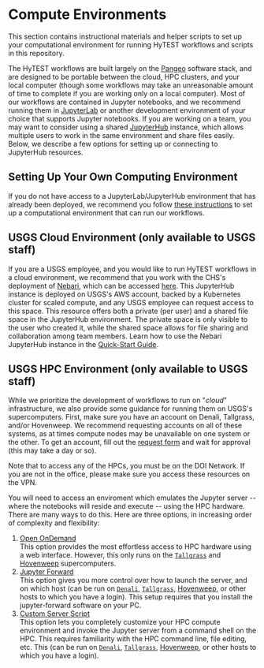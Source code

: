 # Compute Environments

This section contains instructional materials and helper scripts to set up your computational environment for running HyTEST workflows and scripts in this repository.

The HyTEST workflows are built largely on the [Pangeo](https://pangeo.io/) software stack, and are designed to be portable between the cloud, HPC clusters, and your local computer (though some workflows may take an unreasonable amount of time to complete if you are working only on a local computer). Most of our workflows are contained in Jupyter notebooks, and we recommend running them in [JupyterLab](https://jupyterlab.readthedocs.io/en/latest/) or another development environment of your choice that supports Jupyter notebooks. If you are working on a team, you may want to consider using a shared [JupyterHub](https://jupyter.org/hub) instance, which allows multiple users to work in the same environment and share files easily. Below, we describe a few options for setting up or connecting to JupyterHub resources.


## Setting Up Your Own Computing Environment

If you do not have access to a JupyterLab/JupyterHub environment that has already been deployed, we recommend you follow [these instructions](QuickStart-General.md) to set up a computational environment that can run our workflows.

## USGS Cloud Environment (only available to USGS staff)

If you are a USGS employee, and you would like to run HyTEST workflows in a cloud environment, we recommend that you work with the CHS's deployment of [Nebari](https://www.nebari.dev/), which can be accessed [here](https://nebari.chs.usgs.gov/). This JupyterHub instance is deployed on USGS's AWS account, backed by a Kubernetes cluster for scaled compute, and any USGS employee can request access to this space. This resource offers both a private (per user) and a shared file space in the JupyterHub environment. The private space is only visible to the user who created it, while the shared space allows for file sharing and collaboration among team members. Learn how to use the Nebari JupyterHub instance in the [Quick-Start Guide](QuickStart-Cloud-Nebari.md).

## USGS HPC Environment (only available to USGS staff)

While we prioritize the development of workflows to run on "_cloud_" infrastructure, we also provide some guidance for running them on USGS's supercomputers. First, make sure you have an account on Denali, Tallgrass, and/or Hovenweep. We recommend requesting accounts on all of these systems, as at times compute nodes may be unavailable on one system or the other. To get an account, fill out the [request form](https://hpcportal.cr.usgs.gov/index.html) and wait for approval (this may take a day or so).

Note that to access any of the HPCs, you must be on the DOI Network. If you are not in the office, please make sure you access these resources on the VPN.

You will need to access an enviroment which emulates the Jupyter server -- where the notebooks will reside and execute -- using the HPC hardware. There are many ways to do this. Here are three options, in increasing order of complexity and flexibility:

1) [Open OnDemand](OpenOnDemand.md)<br>
   This option provides the most effortless access to HPC hardware using a web interface. However, this only runs on the [`Tallgrass`](https://hpcportal.cr.usgs.gov/hpc-user-docs/supercomputers/tallgrass.html) and [Hovenweep](https://hpcportal.cr.usgs.gov/hpc-user-docs/supercomputers/hovenweep.html) supercomputers.
2) [Jupyter Forward](JupyterForward.md)<br>
   This option gives you more control over how to launch the server, and on which host (can be run on [`Denali`](https://hpcportal.cr.usgs.gov/hpc-user-docs/supercomputers/denali.html), [`Tallgrass`](https://hpcportal.cr.usgs.gov/hpc-user-docs/supercomputers/tallgrass.html), [Hovenweep](https://hpcportal.cr.usgs.gov/hpc-user-docs/supercomputers/hovenweep.html), or other hosts to which you have a login). This setup requires that you install the jupyter-forward software on your PC.
3) [Custom Server Script](StartScript.md)<br>
   This option lets you completely customize your HPC compute environment and invoke the Jupyter server from a command shell on the HPC. This requires familiarity with the HPC command line, file editing, etc. This (can be run on [`Denali`](https://hpcportal.cr.usgs.gov/hpc-user-docs/supercomputers/denali.html), [`Tallgrass`](https://hpcportal.cr.usgs.gov/hpc-user-docs/supercomputers/tallgrass.html), [Hovenweep](https://hpcportal.cr.usgs.gov/hpc-user-docs/supercomputers/hovenweep.html), or other hosts to which you have a login).